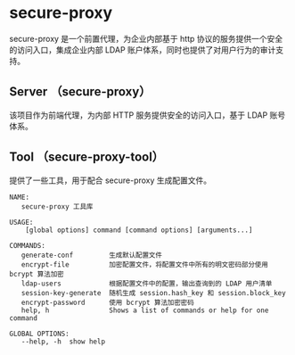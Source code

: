 # secure-proxy

secure-proxy 是一个前置代理，为企业内部基于 http 协议的服务提供一个安全的访问入口，集成企业内部 LDAP 账户体系，同时也提供了对用户行为的审计支持。

## Server （secure-proxy）

该项目作为前端代理，为内部 HTTP 服务提供安全的访问入口，基于 LDAP 账号体系。

## Tool （secure-proxy-tool）

提供了一些工具，用于配合 secure-proxy 生成配置文件。

```
NAME:
   secure-proxy 工具库

USAGE:
    [global options] command [command options] [arguments...]

COMMANDS:
   generate-conf         生成默认配置文件
   encrypt-file          加密配置文件，将配置文件中所有的明文密码部分使用 bcrypt 算法加密
   ldap-users            根据配置文件中的配置，输出查询到的 LDAP 用户清单
   session-key-generate  随机生成 session.hash_key 和 session.block_key
   encrypt-password      使用 bcrypt 算法加密密码
   help, h               Shows a list of commands or help for one command

GLOBAL OPTIONS:
   --help, -h  show help
```